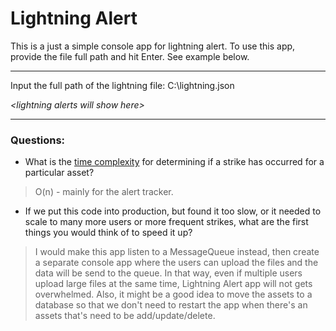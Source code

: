 # Lightning Alert
This is a just a simple console app for lightning alert.
To use this app, provide the file full path and hit Enter. See example below.

***
Input the full path of the lightning file:
C:\lightning.json

*\<lightning alerts will show here\>*
****


### Questions:
-   What is the  [time complexity](https://en.wikipedia.org/wiki/Time_complexity)  for determining if a strike has occurred for a particular asset?

> 	 O(n) - mainly for the alert tracker.

-   If we put this code into production, but found it too slow, or it needed to scale to many more users or more frequent strikes, what are the first things you would think of to speed it up?

> I would make this app listen to a MessageQueue instead, then create a separate console app where the users can upload the files and the data will be send to the queue. In that way, even if multiple users upload large files at the same time, Lightning Alert app will not gets overwhelmed. Also, it might be a good idea to move the assets to a database so that we don't need to restart the app when there's an assets that's need to be add/update/delete.
